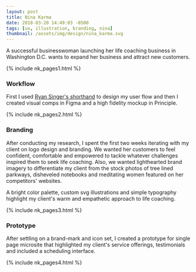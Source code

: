 ```yaml
---
layout: post
title: Nina Karma
date: 2018-03-20 14:49:03 -0500
tags: [ux, illustration, branding, nina]
thumbnail: /assets/img/design/nina_karma.svg
---
```


A successful businesswoman launching her life coaching business in
Washington D.C. wants to expand her business and attract new customers.

{% include nk_pages1.html %}

### Workflow

First I used [Ryan Singer's shorthand](https://signalvnoise.com/posts/1926-a-shorthand-for-designing-ui-flows) to design my user flow and then I created visual comps in Figma and a high fidelity mockup in Principle.

{% include nk_pages2.html %}

### Branding

After conducting my research, I spent the first two weeks iterating with my client on logo design and branding. We wanted her customers to feel confident, comfortable and empowered to tackle whatever challenges inspired them to seek life coaching. Also, we wanted lighthearted brand imagery to differentiate my client from the stock photos of tree lined parkways, disheveled notebooks and meditating women featured on her competitors' websites.

A bright color palette, custom svg illustrations and simple typography highlight my client's warm and empathetic approach to life coaching.

{% include nk_pages3.html %}

### Prototype

After settling on a brand-mark and icon set, I created a prototype for single page microsite that highlighted my client's service offerings, testimonials and included a scheduling interface.

{% include nk_pages4.html %}

